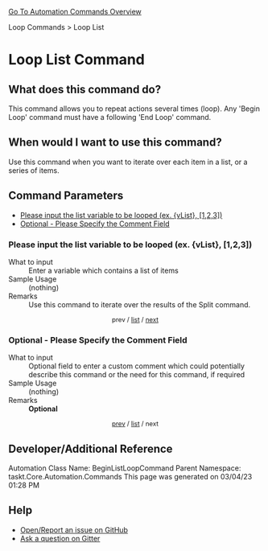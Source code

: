 <!--TITLE: Loop List Command -->
<!-- SUBTITLE: a command in the Loop Commands group. -->
[Go To Automation Commands Overview](/automation-commands.md)


Loop Commands &gt; Loop List


# Loop List Command


## What does this command do?
This command allows you to repeat actions several times (loop).  Any 'Begin Loop' command must have a following 'End Loop' command.


## When would I want to use this command?
Use this command when you want to iterate over each item in a list, or a series of items.


<a id="param_list"></a>
## Command Parameters
- [Please input the list variable to be looped (ex. {vList}, [1,2,3])](#param_0)
- [Optional - Please Specify the Comment Field](#param_1)


<a id="param_0"></a>
### Please input the list variable to be looped (ex. {vList}, [1,2,3])


<dl>
<dt>What to input</dt><dd>Enter a variable which contains a list of items</dd>
<dt>Sample Usage</dt><dd>(nothing)</dd>
<dt>Remarks</dt><dd>Use this command to iterate over the results of the Split command.</dd>
</dl>




<div style="font-size: 90%; text-align: center">


prev / [list](#param_list) / [next](#param_1)


</div>


<a id="param_1"></a>
### Optional - Please Specify the Comment Field


<dl>
<dt>What to input</dt><dd>Optional field to enter a custom comment which could potentially describe this command or the need for this command, if required</dd>
<dt>Sample Usage</dt><dd>(nothing)</dd>
<dt>Remarks</dt><dd><strong>Optional</strong><br></dd>
</dl>




<div style="font-size: 90%; text-align: center">


[prev](#param_1) / [list](#param_list) / next


</div>


## Developer/Additional Reference
Automation Class Name: BeginListLoopCommand
Parent Namespace: taskt.Core.Automation.Commands
This page was generated on 03/04/23 01:28 PM


## Help
- [Open/Report an issue on GitHub](https://github.com/rcktrncn/taskt/issues/new)
- [Ask a question on Gitter](https://gitter.im/taskt-rpa/Lobby)
